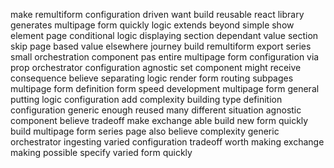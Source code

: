 make remultiform configuration driven want build reusable react library generates multipage form quickly logic extends beyond simple show element page conditional logic displaying section dependant value section skip page based value elsewhere journey build remultiform export series small orchestration component pas entire multipage form configuration via prop orchestrator configuration agnostic set component might receive consequence believe separating logic render form routing subpages multipage form definition form speed development multipage form general putting logic configuration add complexity building type definition configuration generic enough reused many different situation agnostic component believe tradeoff make exchange able build new form quickly build multipage form series page also believe complexity generic orchestrator ingesting varied configuration tradeoff worth making exchange making possible specify varied form quickly